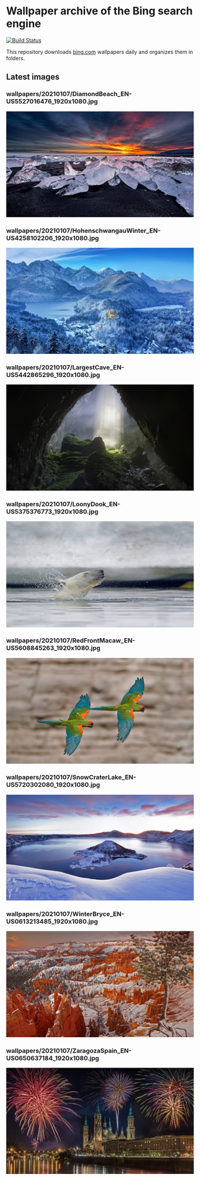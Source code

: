 # Wallpaper archive of the Bing search engine

[![Build Status](https://travis-ci.org/kijart/bing-daily-images-dl.svg?branch=wallpapers)](https://travis-ci.org/kijart/bing-daily-images-dl)

This repository downloads [bing.com](https://www.bing.com) wallpapers daily and organizes them in folders.

## Latest images

<!-- Wallpapers -->

### wallpapers/20210107/DiamondBeach_EN-US5527016476_1920x1080.jpg

![wallpapers/20210107/DiamondBeach_EN-US5527016476_1920x1080.jpg](wallpapers/20210107/DiamondBeach_EN-US5527016476_1920x1080.jpg)

### wallpapers/20210107/HohenschwangauWinter_EN-US4258102206_1920x1080.jpg

![wallpapers/20210107/HohenschwangauWinter_EN-US4258102206_1920x1080.jpg](wallpapers/20210107/HohenschwangauWinter_EN-US4258102206_1920x1080.jpg)

### wallpapers/20210107/LargestCave_EN-US5442865296_1920x1080.jpg

![wallpapers/20210107/LargestCave_EN-US5442865296_1920x1080.jpg](wallpapers/20210107/LargestCave_EN-US5442865296_1920x1080.jpg)

### wallpapers/20210107/LoonyDook_EN-US5375376773_1920x1080.jpg

![wallpapers/20210107/LoonyDook_EN-US5375376773_1920x1080.jpg](wallpapers/20210107/LoonyDook_EN-US5375376773_1920x1080.jpg)

### wallpapers/20210107/RedFrontMacaw_EN-US5608845263_1920x1080.jpg

![wallpapers/20210107/RedFrontMacaw_EN-US5608845263_1920x1080.jpg](wallpapers/20210107/RedFrontMacaw_EN-US5608845263_1920x1080.jpg)

### wallpapers/20210107/SnowCraterLake_EN-US5720302080_1920x1080.jpg

![wallpapers/20210107/SnowCraterLake_EN-US5720302080_1920x1080.jpg](wallpapers/20210107/SnowCraterLake_EN-US5720302080_1920x1080.jpg)

### wallpapers/20210107/WinterBryce_EN-US0613213485_1920x1080.jpg

![wallpapers/20210107/WinterBryce_EN-US0613213485_1920x1080.jpg](wallpapers/20210107/WinterBryce_EN-US0613213485_1920x1080.jpg)

### wallpapers/20210107/ZaragozaSpain_EN-US0650637184_1920x1080.jpg

![wallpapers/20210107/ZaragozaSpain_EN-US0650637184_1920x1080.jpg](wallpapers/20210107/ZaragozaSpain_EN-US0650637184_1920x1080.jpg)

